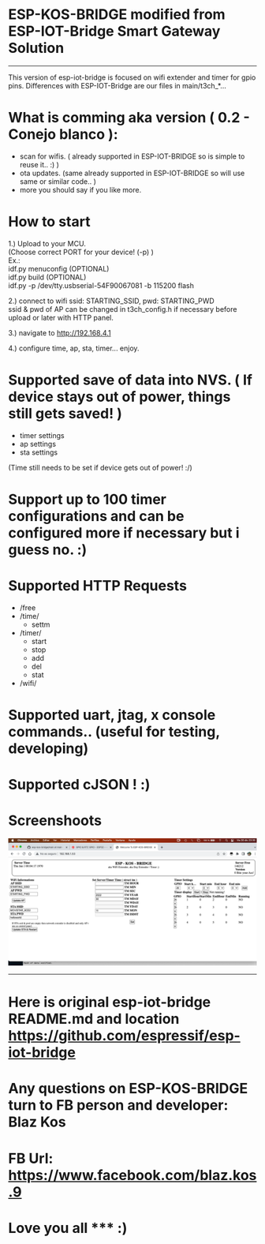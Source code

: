 # ESP-KOS-BRIDGE modified from ESP-IOT-Bridge Smart Gateway Solution
<hr>

This version of esp-iot-bridge is focused on wifi extender and timer for gpio pins.
Differences with ESP-IOT-Bridge are our files in main/t3ch_*...

# What is comming aka version ( 0.2 - Conejo blanco ):
- scan for wifis. ( already supported in ESP-IOT-BRIDGE so is simple to reuse it.. :) )
- ota updates. (same already supported in ESP-IOT-BRIDGE so will use same or similar code.. )
- more you should say if you like more.


# How to start<br>
1.) Upload to your MCU.<br>
    (Choose correct PORT for your device! (-p) )<br>
    Ex.:<br>
      idf.py menuconfig (OPTIONAL)<br>
      idf.py build      (OPTIONAL)<br>
      idf.py -p /dev/tty.usbserial-54F90067081 -b 115200 flash<br>

2.) connect to wifi ssid: STARTING_SSID, pwd: STARTING_PWD<br>
    ssid & pwd of AP can be changed in t3ch_config.h if necessary before upload or later with HTTP panel.<br>
    
3.) navigate to http://192.168.4.1<br>

4.) configure time, ap, sta, timer... enjoy.<br>

# Supported save of data into NVS. ( If device stays out of power, things still gets saved! )
  - timer settings
  - ap settings
  - sta settings

(Time still needs to be set if device gets out of power! :/)

# Support up to 100 timer configurations and can be configured more if necessary but i guess no. :)

# Supported HTTP Requests
  * /free
  * /time/
    - settm
  * /timer/
    - start
    - stop
    - add
    - del
    - stat
  * /wifi/

# Supported uart, jtag, x console commands.. (useful for testing, developing)

# Supported cJSON ! :)

# Screenshoots
![alt text](https://github.com/m5it/esp-kos-bridge/blob/main/screenshot_version-0.1a.png)

<hr>

# Here is original esp-iot-bridge README.md and location https://github.com/espressif/esp-iot-bridge
# Any questions on ESP-KOS-BRIDGE turn to FB person and developer: Blaz Kos
# FB Url: https://www.facebook.com/blaz.kos.9
# Love you all *** :)

